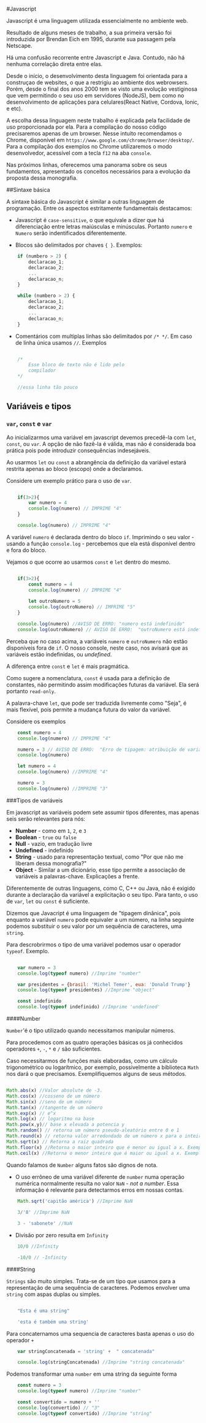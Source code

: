 #Javascript 

Javascript é uma linguagem utilizada essencialmente no ambiente web.

Resultado de alguns meses de trabalho, a sua primeira versão foi introduzida por Brendan Eich em 1995, durante sua passagem pela Netscape.

Há uma confusão recorrente entre Javascript e Java. Contudo, não há nenhuma correlação direta entre elas.

Desde o início, o desenvolvimento desta linguagem foi orientada para a construçao de websites, o que a restrigiu ao ambiente dos webrowsers. Porém, desde o final dos anos 2000 tem se visto uma evolução vestiginosa que vem permitindo o seu uso em servidores (NodeJS), bem como no desenvolvimento de aplicações para celulares(React Native, Cordova, Ionic, e etc).

A escolha dessa linguagem neste trabalho é explicada pela facilidade de uso proporcionada por ela. Para a compilação do nosso código precisaremos apenas de um browser. Nesse intuito recomendamos o Chrome, disponível em `https://www.google.com/chrome/browser/desktop/`. Para a compilação dos exemplos no Chrome utilizaremos o modo desenvolvedor, acessível com a tecla `f12` na aba `console`.

Nas próximos linhas, oferecemos uma panorama sobre os seus fundamentos, apresentado os conceitos necessários para a evolução da proposta dessa monografia.


##Sintaxe básica 

A sintaxe básica do Javascript é similar a outras linguagem de programação. Entre os aspectos estritamente fundamentais destacamos: 

* Javascript é `case-sensitive`, o que equivale a dizer que há diferenciação entre letras maiúsculas e minúsculas. Portanto `numero` e `Numero` serão indentificados diferentemente.

* Blocos são delimitados por chaves `{ }`. Exemplos:


```javascript
    if (numbero > 2) {
        declaracao_1;
        declaracao_2;
        ...
        declaracao_n;
    }
```


```javascript
    while (numbero > 2) {
        declaracao_1;
        declaracao_2;
        ...
        declaracao_n;
    }   
```


* Comentários com multiplas linhas são delimitados por `/* */`. Em caso de linha única usamos `//`. Exemplos

```javascript

    /*
        Esse bloco de texto não é lido pelo
        compilador
    */

    //essa linha tão pouco

```

## Variáveis e tipos

### `var`, `const` e `var`

Ao inicializarmos uma variável em javascript devemos precedê-la com  `let`, `const`, ou `var`. A opção de não fazê-la é válida, mas não é considerada boa prática pois pode introduzir consequências indesejáveis.

Ao usarmos `let` ou `const` a abrangência da definição da variável estará restrita apenas ao bloco (escopo) onde a declaramos.

Considere um exemplo prático para o uso de `var`.

```javascript

    if(3>2){
        var numero = 4
        console.log(numero) // IMPRIME "4" 
    }

    console.log(numero) // IMPRIME "4"

```

A variável `numero` é declarada dentro do bloco `if`. Imprimindo o seu valor - usando a função `console.log` - percebemos que ela está disponível dentro e fora do bloco.

Vejamos o que ocorre ao usarmos `const` e `let` dentro do mesmo.

```javascript

    if(3>2){
        const numero = 4
        console.log(numero) // IMPRIME "4" 
        
        let outroNumero = 5
        console.log(outroNumero) // IMPRIME "5"
    }

    console.log(numero) //AVISO DE ERRO: "numero está indefinido"
    console.log(outroNumero) // AVISO DE ERRO:  "outroNumero está indefinido"

```

Perceba que no caso acima, a variáveis `numero` e `outroNumero` não estão disponíveis fora de `if`. O nosso console, neste caso, nos avisará que as variáveis estão indefinidas, ou *undefined*.

A diferença entre `const` e `let` é mais pragmática. 

Como sugere a nomenclatura, `const` é usada para a definição de constantes, não permitindo assim modificações futuras da variável. Ela será portanto `read-only`.

A palavra-chave `let`, que pode ser traduzida livremente como "Seja", é mais flexível, pois permite a mudança futura do valor da variável.

Considere os exemplos

```javascript
    const numero = 4
    console.log(numero) // IMPRIME "4" 

    numero = 3 // AVISO DE ERRO:  "Erro de tipagem: atribuição de variável constantate"
    console.log(numero) 
```

```javascript
    let numero = 4        
    console.log(numero) //IMPRIME "4" 

    numero = 3 
    console.log(numero) //IMPRIME "3" 
```

###Tipos de variáveis

Em javascript as variáveis podem sete assumir tipos diferentes, mas apenas seis serão relevantes para nós:   

* **Number** - como em `1`, `2`, e `3`
* **Boolean** - `true` ou `false`
* **Null** - vazio, em tradução livre
* **Undefined** - indefinido
* **String** - usado para representação textual, como "Por que não me liberam dessa monografia?"
* **Object** - Similar a um dicionário, esse tipo permite a associação de variáveis a palavras-chave. Explicações a frente.  

Diferentemente de outras linguagens, como C, C++ ou Java, não é exigido durante a declaração da variável a explicitação o seu tipo. Para tanto, o uso de `var`, `let` ou `const` é suficiente.

Dizemos que Javacript é uma linguagem de "tipagem dinânica", pois enquanto a variável `numero` pode equivaler a um número, na linha seguinte podemos substituir o seu valor por um sequência de caracteres, uma `string`.

Para descrobrirmos o tipo de uma variável podemos usar o operador `typeof`. Exemplo.

```javascript

    var numero = 3
    console.log(typeof numero) //Imprime "number"

    var presidentes = {brasil: 'Michel Temer', eua: 'Donald Trump'} 
    console.log(typeof presidentes) //Imprime "object"

    const indefinido
    console.log(typeof indefinido) //Imprime 'undefined'

```

####Number

`Number`'é o tipo utilizado quando necessitamos manipular números.

Para procedemos com as quatro operações básicas os já conhecidos operadores `+`, `-`, `*` e `/` são suficientes. 

Caso necessitarmos de funções mais elaboradas, como um cálculo trigonométrico ou logarítmico, por exemplo, possivelmente a biblioteca `Math` nos dará o que precisamos.  Exemplifiquemos alguns de seus métodos.

```javascript

Math.abs(x) //Valor absolute de -3.
Math.cos(x) //cosseno de um número
Math.sin(x) //seno de um número
Math.tan(x) //tangente de um número
Math.exp(x) // e^x
Math.log(x) // logaritmo na base 
Math.pow(x,y)// base x elevada a potencia y
Math.random() // retorna um número pseudo-aleatório entre 0 e 1
Math.round(x) // retorna valor arredondado de um número x para o inteiro mais próximo
Math.sqrt(x) // Retorna a raiz quadrada
Math.floor(x) //Retorna o maior inteiro que é menor ou igual a x. Exemplo: Math.floor(2.9) = 2
Math.ceil(x) //Retorna o menor inteiro que é maior ou igual a x. Exemplo: Math.ceil(2.9) = 3

```

Quando falamos de `Number` alguns fatos são dignos de nota.

* O uso errôneo de uma variável diferente de `number` numa operação numérica normalmente resulta no valor `NaN` - *not a number*. Essa informação é relevante para detectarmos erros em nossas contas.

```javascript
    Math.sqrt('capitão américa') //Imprime NaN
    
    3/'8' //Imprime NaN

    3 - 'sabonete' //NaN
```

* Divisão por zero resulta em `Infinity`

```javascript
    10/0 //Infinity

    -10/0 // -Infinity
```

####String

`Strings` são muito simples. Trata-se de um tipo que usamos para a representação de uma sequência de caracteres. Podemos envolver uma `string` com aspas duplas ou simples.

```javascript

    "Esta é uma string"

    'esta é também uma string'

```

Para concaternamos uma sequencia de caracteres basta apenas o uso do operador `+`

```javascript
    var stringConcatenada = 'string' +  " concatenada"

    console.log(stringConcatenada) //Imprime "string concatenada"
```

Podemos transformar uma `number` em uma string da seguinte forma

```javascript
    const numero = 3
    console.log(typeof numero) //Imprime "number"

    const convertido = numero + ''
    console.log(convertido) // "3"
    console.log(typeof convertido) //Imprime "string"
``` 








 








